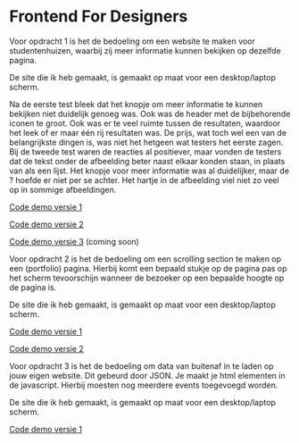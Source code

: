 # Frontend For Designers

Voor opdracht 1 is het de bedoeling om een website te maken voor studentenhuizen, waarbij zij meer informatie kunnen bekijken op dezelfde pagina.

De site die ik heb gemaakt, is gemaakt op maat voor een desktop/laptop scherm.

Na de eerste test bleek dat het knopje om meer informatie te kunnen bekijken niet duidelijk genoeg was. Ook was de header met de bijbehorende iconen te groot. Ook was er te veel ruimte tussen de resultaten, waardoor het leek of er maar één rij resultaten was. De prijs, wat toch wel een van de belangrijkste dingen is, was niet het hetgeen wat testers het eerste zagen.
Bij de tweede test waren de reacties al positiever, maar vonden de testers dat de tekst onder de afbeelding beter naast elkaar konden staan, in plaats van als een lijst. Het knopje voor meer informatie was al duidelijker, maar de ? hoefde er niet per se achter. Het hartje in de afbeelding viel niet zo veel op in sommige afbeeldingen.

[Code demo versie 1](https://github.com/AnneWS/FED/blob/master/v1/html1)

[Code demo versie 2](https://github.com/AnneWS/FED/blob/master/v2/html2)

[Code demo versie 3](FED/v3/html3) (coming soon)


Voor opdracht 2 is het de bedoeling om een scrolling section te maken op een (portfolio) pagina. Hierbij komt een bepaald stukje op de pagina pas op het scherm tevoorschijn wanneer de bezoeker op een bepaalde hoogte op de pagina is.

De site die ik heb gemaakt, is gemaakt op maat voor een desktop/laptop scherm.

[Code demo versie 1](https://github.com/AnneWS/FED/blob/master/opdracht2/v1/html)

[Code demo versie 2](https://github.com/AnneWS/FED/blob/master/opdracht2/v2/html)

Voor opdracht 3 is het de bedoeling om data van buitenaf in te laden op jouw eigen website. Dit gebeurd door JSON. Je maakt je html elementen in de javascript. Hierbij moesten nog meerdere events toegevoegd worden.

De site die ik heb gemaakt, is gemaakt op maat voor een desktop/laptop scherm.

[Code demo versie 1](https://github.com/AnneWS/FED/blob/master/opdracht3/v1/html)
